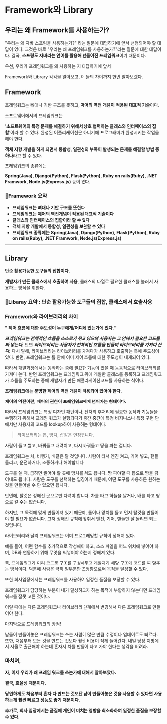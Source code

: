 # Framework와 Library

## 우리는 왜 Framework를 사용하는가?

"우리는 왜 자바 스프링을 사용하는가?" 라는 질문에 대답하기에 앞서 선행되어야 할 대답이 있다. 그것은 바로 "우리는 왜 프레임워크를 사용하는가?"라는 질문에 대한 대답이다. 
결국, **스프링도 자바라는 언어를 활용해 만들어진 프레임워크**이기 때문이다.

우선, 우리가 프레임워크를 왜 사용하는 지 대답하기에 앞서 

Framework와 Library 각각을 알아보고, 이 둘의 차이까지 한번 알아보겠다.

## **Framework**

프레임워크는 뼈대나 기반 구조를 뜻하고, **제어의 역전 개념이 적용된 대표적 기술**이다.

소프트웨어에서의 프레임워크는 

'**소프트웨어의 특정 문제를 해결하기 위해서 상호 협력하는 클래스와 인터페이스의 집합**'이라 할 수 있다. 완성된 어플리케이션은 아니기에 프로그래머가 완성시키는 작업을 해야 한다.

**객체 지향 개발을 하게 되면서 통합성, 일관성의 부족이 발생되는 문제를 해결할 방법 중 하나**라고 할 수 있다.

프레임워크의 종류에는 

**Spring(Java), Django(Python), Flask(Python), Ruby on rails(Ruby), .NET Framwork, Node.js(Express.js)** 등이 있다.

### 📌Framework 요약

- **프레임워크는 뼈대나 기반 구조를 뜻한다**
- **프레임워크는 제어의 역전개념이 적용된 대표적 기술이다**
- **클래스와 인터페이스의 집합이라 할 수 있다**
- **객체 지향 개발에서 통합성, 일관성을 보완할 수 있다**
- **프레임워크 종류에는** **Spring(Java), Django(Python), Flask(Python), Ruby on rails(Ruby), .NET Framwork, Node.js(Express.js)**

---

## **Library**

**단순 활용가능한 도구들의 집합이다.**

**개발자가 만든 클래스에서 호출하여 사용**, 클래스의 나열로 필요한 클래스를 불러서 사용하는 방식을 취한다.

### 📌Libaray 요약 : 단순 활용가능한 도구들의 집합, 클래스에서 호출사용

### **Framework와 라이브러리의 차이**

**" 제어 흐름에 대한 주도성이 누구에게/어디에 있는가에 있다."**

***프레임워크는 전체적인 흐름을 스스로가 쥐고 있으며 사용자는 그 안에서 필요한 코드를 짜 넣는다.*** 반면 ***라이브러리는 사용자가 전체적인 흐름을 만들며 라이브러리를 가져다 쓴다.*** 다시 말해, 라이브러리는 라이브러리를 가져다가 사용하고 호출하는 측에 주도성이 있다. 반면, 프레임워크는 틀 안에 이미 제어 흐름에 대한 주도성이 내재되어 있다.

따라서 개발과정에서는 동작하는 중에 필요한 기능이 있을 때 능동적으로 라이브러리를 가져다 쓴다. 반면 프레임워크는 프레임워크 위에 개발한 클래스를 등록하고 프레임워크가 흐름을 주도하는 중에 개발자가 만든 애플리케이션코드를 사용하는 식이다.

**프레임워크에는 분명한 제어의 역전 개념이 적용되어 있어야 한다.**

**제어의 역전이란**, **제어의 권한이 프레임워크에게 넘어가는 형태이다.**

따라서 프레임워크는 특정 디자인 패턴이나, 전처리 후처리에 필요한 동작과 기능들을 수행하기 위해서 프레임 워크가 실행되다가 중간 중간에 특정 비지니스나 특정 구현 단에서만 사용자의 코드를 lookup하여 사용하는 형태이다.

> 라이브러리는 톱, 망치, 삽같은 연장입니다.
> 

사람이 들고 썰고, 바꿔들고 내려치고, 다시 바꿔들고 땅을 파는 겁니다.

프레임워크는 차, 비행기, 배같은 탈 것입니다. 사람이 타서 엔진 켜고, 기어 넣고, 핸들 돌리고, 운전하거나, 조종하거나 해야합니다.

도구를 쓸 때, 급하면 썰어야 할 곳에 망치를 쳐도 됩니다. 땅 파야할 때 톱으로 땅을 긁어내도 됩니다. 사람은 도구를 선택하는 입장이기 때문에, 어떤 도구를 사용하든 원하는 것을 만들어낼 수 만 있으면 됩니다.

반면에, 탈것은 정해진 곳으로만 다녀야 합니다. 차를 타고 하늘을 날거나, 배를 타고 땅으로 갈 수는 없습니다. 

하지만, 그 목적에 맞게 만들어져 있기 때문에, 톱이나 망치를 들고 먼저 탈것을 만들어야 할 필요가 없습니다. 그저 정해진 규칙에 맞춰서 엔진, 기어, 핸들만 잘 돌리면 되는 것입니다.

라이브러리와 달리 프레임워크는 이미 프로그래밍할 규칙이 정해져 있다.

예를 들어, 어떤 함수를 추가적으로 작성해야 하고, 소스 파일을 어느 위치에 넣어야 하며, DB와 연동하기 위해 무엇을 써넣어야 하는지 정해져 있다.

 즉, 프레임워크가 미리 코드로 구조를 구성해두고 개발자가 해당 구조에 코드를 짜 맞추는 방식이다. 덕분에 사람은 극히 일부분만 조정함으로써 목적을 달성할 수 있다.

또한 회사입장에서는 프레임워크를 사용하여 일정한 품질을 보장할 수 있다.

프레임워크가 담당하는 부분이 내가 달성하고자 하는 목적에 부합하지 않는다면 프레임워크를 잘못 고른 것이다. 

이럴 때에는 다른 프레임워크나 라이브러리 단계에서 변경해서 다른 프레임워크로 만들어야 한다.

마지막으로 프레임워크의 장점!

남들이 만들어놓은 프레임워크는 쓰는 사람이 많은 만큼 수정이나 업데이트도 빠르다. 또한, 처음부터 모든 것을 만드는 것보다 훨씬 비용이 적게 들어간다. 내일 당장 지방에서 서울로 출근해야 하는데 혼자서 차를 만들어 타고 가야 한다는 생각을 버려라.

### **마치며,**

**자, 이제 우리가 왜 프레임 워크를 쓰는가에 대해서 알아보았다.** 

**결국, 효율성 때문이다.** 

**당연하게도 처음부터 혼자 다 만드는 것보단 남이 만들어놓은 것을 사용할 수 있다면 사용하는게 훨씬 빠르고 성능도 좋기 때문이다.** 

**추가로, 회사 입장에서는 품질에 개인이 미치는 영향을 최소화하여 일정한 품질을 보장할 수 있다.**

